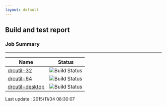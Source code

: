 ```yaml
---
layout: default
---
```

## Build and test report
### Job Summary
___
  
|Name|Status|
|---|---|
|[drcutil-32](http://jenkinshrg.github.io/drcutil-32)|![Build Status](http://jenkinshrg.github.io/drcutil-32/badge.svg)|
|[drcutil-64](http://jenkinshrg.github.io/drcutil-64)|![Build Status](http://jenkinshrg.github.io/drcutil-64/badge.svg)|
|[drcutil-desktop](http://jenkinshrg.github.io/drcutil-desktop)|![Build Status](http://jenkinshrg.github.io/drcutil-desktop/badge.svg)|
  
Last update : 2015/11/04 08:30:07
